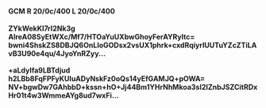 #### GCM R 20/0c/400 L 20/0c/400
**ZYkWekKI7rI2Nk3g**<br/>**AlreA08SyEtWXc/Mf7/HTOaYuUXbwGhoyFerAYRyltc=**<br/>**bwni4ShskZS8DBJQ6OnLloGODsx2vsUX1phrk+cxdRqiyrIUUTuYZcZTiLAvB3U90e4qu/4JyoYnRZyy...**<br/><br/>
**+aLdyIfa9LBTdjud**<br/>**h2LBb8FqFPFyKUluADyNskFz0oQs14yEfGAMJQ+pOWA=**<br/>**NV+bgwDw7GAhbbD+kssn+hO+Jj44Bm1YHrNhMkoa3sI2IZnbJSZCitRDxHr01t4w3WmmeAYg8ud7wxFi...**